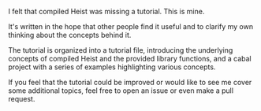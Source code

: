 I felt that compiled Heist was missing a tutorial.  This is mine.

It's written in the hope that other people find it useful and to
clarify my own thinking about the concepts behind it.

The tutorial is organized into a tutorial file, introducing the
underlying concepts of compiled Heist and the provided library
functions, and a cabal project with a series of examples highlighting
various concepts.

If you feel that the tutorial could be improved or would like to see
me cover some additional topics, feel free to open an issue or even
make a pull request.
